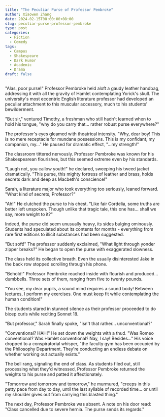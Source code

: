 ```yaml
---
title: "The Peculiar Purse of Professor Pembroke"
author: Xiaowen Zhang
date: 2024-02-15T08:00:00+08:00
slug: peculiar-purse-professor-pembroke
type: post
categories:
  - Fiction
  - Comedy
tags:
  - Campus
  - Shakespeare
  - Dark Humor
  - Academic
  - Drama
draft: false
---
```


"Alas, poor purse!" Professor Pembroke held aloft a gaudy leather handbag, addressing it with all the gravity of Hamlet contemplating Yorick's skull. The university's most eccentric English literature professor had developed an peculiar attachment to this muscular accessory, much to his students' bewilderment.

"But sir," ventured Timothy, a freshman who still hadn't learned when to hold his tongue, "why do you carry that... rather robust purse everywhere?"

The professor's eyes gleamed with theatrical intensity. "Why, dear boy! This is no mere receptacle for mundane possessions. This is my confidant, my companion, my..." He paused for dramatic effect, "...my strength!"

The classroom tittered nervously. Professor Pembroke was known for his Shakespearean flourishes, but this seemed extreme even by his standards.

"Laugh not, you callow youth!" he declared, sweeping his tweed jacket dramatically. "This purse, this mighty fortress of leather and brass, holds secrets dark and deep as Macbeth's conscience!"

Sarah, a literature major who took everything too seriously, leaned forward. "What kind of secrets, Professor?"

"Ah!" He clutched the purse to his chest. "Like fair Cordelia, some truths are better left unspoken. Though unlike that tragic tale, this one has... shall we say, more weight to it?"

Indeed, the purse did seem unusually heavy, its sides bulging ominously. Students had speculated about its contents for months - everything from rare first editions to illicit substances had been suggested.

"But soft!" The professor suddenly exclaimed, "What light through yonder zipper breaks?" He began to open the purse with exaggerated slowness.

The class held its collective breath. Even the usually disinterested Jake in the back row stopped scrolling through his phone.

"Behold!" Professor Pembroke reached inside with flourish and produced... dumbbells. Three sets of them, ranging from five to twenty pounds.

"You see, my dear pupils, a sound mind requires a sound body! Between lectures, I perform my exercises. One must keep fit while contemplating the human condition!"

The students stared in stunned silence as their professor proceeded to do bicep curls while reciting Sonnet 18.

"But professor," Sarah finally spoke, "isn't that rather... unconventional?"

"Conventional? HAH!" He set down the weights with a thud. "Was Romeo conventional? Was Hamlet conventional? Nay, I say! Besides..." His voice dropped to a conspiratorial whisper, "the faculty gym has been occupied by the Philosophy Department. They're conducting an endless debate on whether working out actually exists."

The bell rang, signaling the end of class. As students filed out, still processing what they'd witnessed, Professor Pembroke returned the weights to his purse and patted it affectionately.

"Tomorrow and tomorrow and tomorrow," he murmured, "creeps in this petty pace from day to day, until the last syllable of recorded time... or until my shoulder gives out from carrying this blasted thing."

The next day, Professor Pembroke was absent. A note on his door read: "Class cancelled due to severe hernia. The purse sends its regards."
